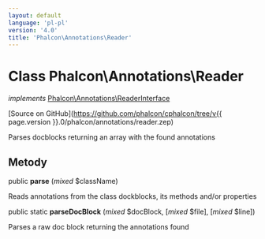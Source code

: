 ```yaml
---
layout: default
language: 'pl-pl'
version: '4.0'
title: 'Phalcon\Annotations\Reader'
---
```


# Class **Phalcon\Annotations\Reader**

*implements* [Phalcon\Annotations\ReaderInterface](Phalcon_Annotations_ReaderInterface)

[Source on GitHub](https://github.com/phalcon/cphalcon/tree/v{{ page.version }}.0/phalcon/annotations/reader.zep)

Parses docblocks returning an array with the found annotations

## Metody

public **parse** (*mixed* $className)

Reads annotations from the class dockblocks, its methods and/or properties

public static **parseDocBlock** (*mixed* $docBlock, [*mixed* $file], [*mixed* $line])

Parses a raw doc block returning the annotations found